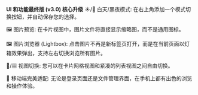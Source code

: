 <b>UI 和功能最终版 (v3.0) 核心升级</b>
☀️/🌙 白天/黑夜模式: 在右上角添加一个模式切换按钮，并自动保存您的选择。

🖼️ 图片预览: 在卡片视图中，图片文件将直接显示缩略图，而不是通用图标。

🖼️ 图片浏览器 (Lightbox): 点击图片不再是新标签页打开，而是在当前页面以灯箱效果弹出，支持左右切换浏览所有图片。

📇/▦ 视图切换: 您可以在卡片网格视图和紧凑的列表视图之间自由切换。

📱 移动端完美适配: 无论是登录页面还是文件管理界面，在手机上都有出色的浏览和操作体验。
